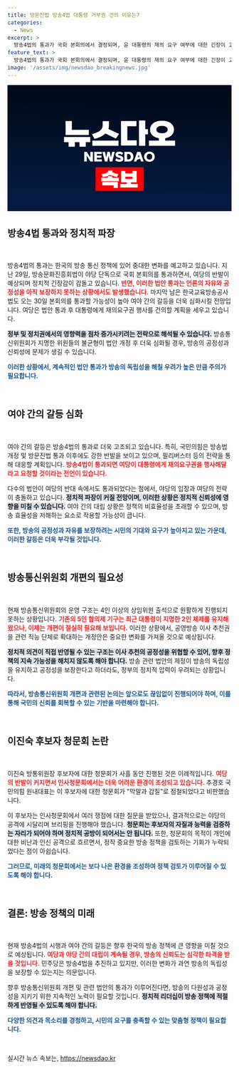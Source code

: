 ```yaml
---
title: 방문진법 방송4법 대통령 거부권 건의 이유는?
categories:
  - News
excerpt: >
  방송4법의 통과가 국회 본회의에서 결정되며, 윤 대통령의 재의 요구 여부에 대한 긴장이 고조되고 있다. 이진숙 방통위원장 후보자 인사청문회는 막말 다툼 속에 진행 중, 정치적 갈등이 격화되고 있다.
feature_text: >
  방송4법의 통과가 국회 본회의에서 결정되며, 윤 대통령의 재의 요구 여부에 대한 긴장이 고조되고 있다. 이진숙 방통위원장 후보자 인사청문회는 막말 다툼 속에 진행 중, 정치적 갈등이 격화되고 있다.
image: '/assets/img/newsdao_breakingnews.jpg'
---
```


<p><img src="/assets/img/newsdao_breakingnews.jpg" alt="pcversion 속보" /></p>

<h2 data-ke-size="size26">방송4법 통과와 정치적 파장</h2>

<p data-ke-size="size16">&nbsp;</p>

<p>방송4법의 통과는 한국의 방송 통신 정책에 있어 중대한 변화를 예고하고 있습니다. 지난 29일, 방송문화진흥회법이 야당 단독으로 국회 본회의를 통과하면서, 여당의 반발이 예상되며 정치적 긴장감이 감돌고 있습니다. <b><span style="color: #ee2323;">반면, 이러한 법안 통과는 언론의 자유와 공정성을 아직 보장하지 못하는 상황에서도 발생했습니다.</span></b> 마지막 남은 한국교육방송공사법도 오는 30일 본회의를 통과할 가능성이 높아 여야 간의 갈등을 더욱 심화시킬 전망입니다. 여당은 법안 통과 후 대통령에게 재의요구권 행사를 건의할 계획을 세우고 있습니다.  </p>

<p><b><span style="background-color: #21538527;">정부 및 정치권에서의 영향력을 점차 증가시키려는 전략으로 해석될 수 있습니다.</span></b> 방송통신위원회가 지명한 위원들의 불균형이 법안 개정 후 더욱 심화될 경우, 방송의 공정성과 신뢰성에 문제가 생길 수 있습니다.  </p>

<p><b><span style="color: #1a5490;">이러한 상황에서, 계속적인 법안 통과가 방송의 독립성을 해칠 우려가 높은 만큼 주의가 필요합니다.</span></b></p>

<p data-ke-size="size16">&nbsp;</p>

<h2 data-ke-size="size26">여야 간의 갈등 심화</h2>

<p data-ke-size="size16">&nbsp;</p>

<p>여야 간의 갈등은 방송4법의 통과로 더욱 고조되고 있습니다. 특히, 국민의힘은 방송법 개정 및 방문진법 통과 이후에도 강한 반발을 보이고 있으며, 필리버스터 등의 전략을 통해 대응할 계획입니다. <b><span style="color: #ee2323;">방송4법이 통과되면 여당이 대통령에게 재의요구권을 행사해달라고 요청할 것이라는 전언이 있습니다.</span></b>  </p>

<p>다수의 법안이 여당의 반대 속에서도 통과되었다는 점에서, 야당의 입장과 여당의 전략이 충돌하고 있습니다. <b><span style="background-color: #21538527;">정치적 파장이 커질 전망이며, 이러한 상황은 정치적 신뢰성에 영향을 미칠 수 있습니다.</span></b> 여야 간의 대립 상황은 정책의 비효율성을 초래할 수 있으며, 방송 효율성을 저해하는 요소로 작용할 가능성이 큽니다.  </p>

<p><b><span style="color: #1a5490;">또한, 방송의 공정성과 자유를 보장하려는 시민의 기대와 요구가 높아지고 있는 가운데, 이러한 갈등은 더욱 부각될 것입니다.</span></b></p>

<p data-ke-size="size16">&nbsp;</p>

<h2 data-ke-size="size26">방송통신위원회 개편의 필요성</h2>

<p data-ke-size="size16">&nbsp;</p>

<p>현재 방송통신위원회의 운영 구조는 4인 이상의 상임위원 출석으로 원활하게 진행되지 못하는 상황입니다. <b><span style="color: #ee2323;">기존의 5인 합의제 기구는 최근 대통령이 지명한 2인 체제를 유지해왔으나, 이제는 개편이 절실히 필요해 보입니다.</span></b> 이러한 상황에서, 공영방송 이사 추천권을 관련 직능 단체로 확대하는 개정안은 중요한 변화를 가져올 것으로 예상됩니다.   </p>

<p><b><span style="background-color: #21538527;">정치적 의견이 직접 반영될 수 있는 구조는 이사 추천의 공정성을 위협할 수 있어, 향후 정책의 지속 가능성을 해치지 않도록 해야 합니다.</span></b> 방송 관련 법안의 제정이 방송의 독립성을 유지하고 공정성을 보장한다고 하더라도, 정부의 정치적 압력이 우려되는 상황입니다.  </p>

<p><b><span style="color: #1a5490;">따라서, 방송통신위원회 개편과 관련된 논의는 앞으로도 끊임없이 진행되어야 하며, 이를 통해 국민의 신뢰를 회복할 수 있는 기반을 마련해야 합니다.</span></b></p>

<p data-ke-size="size16">&nbsp;</p>

<h2 data-ke-size="size26">이진숙 후보자 청문회 논란</h2>

<p data-ke-size="size16">&nbsp;</p>

<p>이진숙 방통위원장 후보자에 대한 청문회가 사흘 동안 진행된 것은 이례적입니다. <b><span style="color: #ee2323;">여당의 반발이 커지면서 인사청문회에서는 더욱 어려운 환경이 조성되고 있습니다.</span></b> 추경호 국민의힘 원내대표는 이 후보자에 대한 청문회가 "막말과 갑질"로 점철되었다고 비판했습니다.  </p>

<p>이 후보자는 인사청문회에서 여러 쟁점에 대한 질문을 받았으나, 결과적으로는 야당의 공격에 시달리며 브리핑을 진행해야 했습니다. <b><span style="background-color: #21538527;">청문회는 후보자의 자질과 능력을 검증하는 자리가 되어야 하며 정치적 공방이 되어서는 안 됩니다.</span></b> 또한, 청문회의 목적이 개인에 대한 비난과 인신 공격으로 흐르면서, 정작 중요한 방송 정책을 검토하는 기회가 누락되었다는 점이 아쉽습니다.  </p>

<p><b><span style="color: #1a5490;">그러므로, 미래의 청문회에서는 보다 나은 환경을 조성하여 정책 검토가 이루어질 수 있도록 해야 합니다.</span></b></p>

<p data-ke-size="size16">&nbsp;</p>

<h2 data-ke-size="size26">결론: 방송 정책의 미래</h2>

<p data-ke-size="size16">&nbsp;</p>

<p>현재 방송4법의 시행과 여야 간의 갈등은 향후 한국의 방송 정책에 큰 영향을 미칠 것으로 예상됩니다. <b><span style="color: #ee2323;">여당과 야당 간의 대립이 계속될 경우, 방송의 신뢰도는 심각한 타격을 받을 것입니다.</span></b> 민주당은 방송4법을 추진하고 있지만, 이러한 변화가 과연 방송의 독립성을 보장할 수 있는지는 의문입니다.   </p>

<p>향후 방송통신위원회 개편 및 관련 법안의 통과가 이루어진다면, 방송의 다원성과 공정성을 지키기 위한 지속적인 노력이 필요할 것입니다. <b><span style="background-color: #21538527;">정치적 리더십이 방송 정책에 적절하게 반영될 수 있도록 해야 합니다.</span></b> </p>

<p><b><span style="color: #1a5490;">다양한 의견과 목소리를 경청하고, 시민의 요구를 충족할 수 있는 맞춤형 정책이 필요합니다.</span></b> <p data-ke-size="size16">&nbsp;</p></p>
실시간 뉴스 속보는, <a href="https://newsdao.kr" rel="dofollow">https://newsdao.kr</a>


